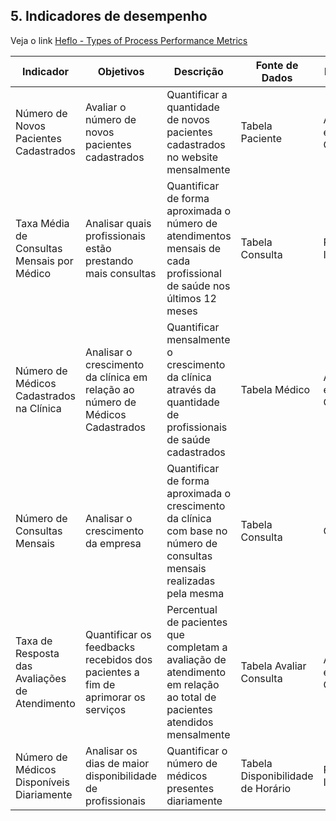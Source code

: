 ## 5. Indicadores de desempenho


Veja o link [Heflo - Types of Process Performance Metrics](https://www.heflo.com/blog/business-management/process-performance-metrics/)


| **Indicador** | **Objetivos** | **Descrição** | **Fonte de Dados** | **Perspectiva** |
| --- | --- | --- | --- | --- |
| Número de Novos Pacientes Cadastrados | Avaliar o número de novos pacientes cadastrados | Quantificar a quantidade de novos pacientes cadastrados no website mensalmente | Tabela Paciente | Aprendizado e Crescimento |
| Taxa Média de Consultas Mensais por Médico | Analisar quais profissionais estão prestando mais consultas | Quantificar de forma aproximada o número de atendimentos mensais de cada profissional de saúde nos últimos 12 meses | Tabela Consulta | Processos Internos |
| Número de Médicos Cadastrados na Clínica | Analisar o crescimento da clínica em relação ao número de Médicos Cadastrados | Quantificar mensalmente o crescimento da clínica através da quantidade de profissionais de saúde cadastrados | Tabela Médico | Aprendizado e Crescimento |
| Número de Consultas Mensais | Analisar o crescimento da empresa | Quantificar de forma aproximada o crescimento da clínica com base no número de consultas mensais realizadas pela mesma | Tabela Consulta | Cliente |
| Taxa de Resposta das Avaliações de Atendimento | Quantificar os feedbacks recebidos dos pacientes a fim de aprimorar os serviços | Percentual de pacientes que completam a avaliação de atendimento em relação ao total de pacientes atendidos mensalmente | Tabela Avaliar Consulta | Aprendizado e Crescimento |
| Número de Médicos Disponíveis Diariamente | Analisar os dias de maior disponibilidade de profissionais | Quantificar o número de médicos presentes diariamente | Tabela Disponibilidade de Horário | Processos Internos |

